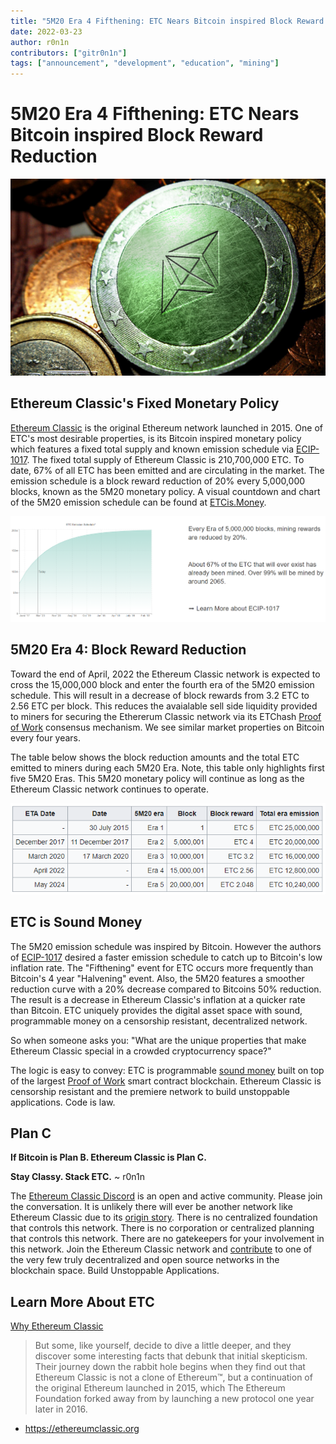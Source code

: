 ```yaml
---
title: "5M20 Era 4 Fifthening: ETC Nears Bitcoin inspired Block Reward Reduction"
date: 2022-03-23
author: r0n1n
contributors: ["gitr0n1n"]
tags: ["announcement", "development", "education", "mining"]
---
```


# 5M20 Era 4 Fifthening: ETC Nears Bitcoin inspired Block Reward Reduction

![5M20 is Ethereum Classic's Monetary Policy](./etc.png)

## Ethereum Classic's Fixed Monetary Policy

[Ethereum Classic](https://ethereumclassic.org/why-classic) is the original Ethereum network launched in 2015. One of ETC's most desirable properties, is its Bitcoin inspired monetary policy which features a fixed total supply and known emission schedule via [ECIP-1017](https://ecips.ethereumclassic.org/ECIPs/ecip1017). The fixed total supply of Ethereum Classic is 210,700,000 ETC. To date, 67% of all ETC has been emitted and are circulating in the market. The emission schedule is a block reward reduction of 20% every 5,000,000 blocks, known as the 5M20 monetary policy. A visual countdown and chart of the 5M20 emission schedule can be found at [ETCis.Money](https://etcis.money).

![5M20 Emission Schedule](./emission-schedule.png)

## 5M20 Era 4: Block Reward Reduction

Toward the end of April, 2022 the Ethereum Classic network is expected to cross the 15,000,000 block and enter the fourth era of the 5M20 emission schedule. This will result in a decrease of block rewards from 3.2 ETC to 2.56 ETC per block. This reduces the avaialable sell side liquidity provided to miners for securing the Ethererum Classic network via its ETChash [Proof of Work](https://ethereumclassic.org/why-classic/proof-of-work) consensus mechanism. We see similar market properties on Bitcoin every four years.

The table below shows the block reduction amounts and the total ETC emitted to miners during each 5M20 Era. Note, this table only highlights first five 5M20 Eras. This 5M20 monetary policy will continue as long as the Ethereum Classic network continues to operate.

![Ethereum Classic will have Bitcoin level inflation by 2032](./5m20-table.png)

## ETC is Sound Money

The 5M20 emission schedule was inspired by Bitcoin. However the authors of [ECIP-1017](https://ecips.ethereumclassic.org/ECIPs/ecip1017) desired a faster emission schedule to catch up to Bitcoin's low inflation rate. The "Fifthening" event for ETC occurs more frequently than Bitcoin's 4 year "Halvening" event. Also, the 5M20 features a smoother reduction curve with a 20% decrease compared to Bitcoins 50% reduction. The result is a decrease in Ethereum Classic's inflation at a quicker rate than Bitcoin. ETC uniquely provides the digital asset space with sound, programmable money on a censorship resistant, decentralized network.

So when someone asks you: "What are the unique properties that make Ethereum Classic special in a crowded cryptocurrency space?"

The logic is easy to convey: ETC is programmable [sound money](https://ethereumclassic.org/why-classic/sound-money) built on top of the largest [Proof of Work](https://ethereumclassic.org/why-classic/proof-of-work) smart contract blockchain. Ethereum Classic is censorship resistant and the premiere network to build unstoppable applications. Code is law.

## Plan C

**If Bitcoin is Plan B. Ethereum Classic is Plan C.**

**Stay Classy. Stack ETC.** ~ r0n1n

The [Ethereum Classic Discord](https://ethereumclassic.org/discord) is an open and active community. Please join the conversation. It is unlikely there will ever be another network like Ethereum Classic due to its [origin story](https://ethereumclassic.org/knowledge/history). There is no centralized foundation that controls this network. There is no corporation or centralized planning that controls this network. There are no gatekeepers for your involvement in this network. Join the Ethereum Classic network and [contribute](https://github.com/ethereumclassic) to one of the very few truly decentralized and open source networks in the blockchain space. Build Unstoppable Applications.

## Learn More About ETC

[Why Ethereum Classic](https://ethereumclassic.org/why-classic)

> But some, like yourself, decide to dive a little deeper, and they discover some interesting facts that debunk that initial skepticism. Their journey down the rabbit hole begins when they find out that Ethereum Classic is not a clone of Ethereum™, but a continuation of the original Ethereum launched in 2015, which The Ethereum Foundation forked away from by launching a new protocol one year later in 2016.

* https://ethereumclassic.org
